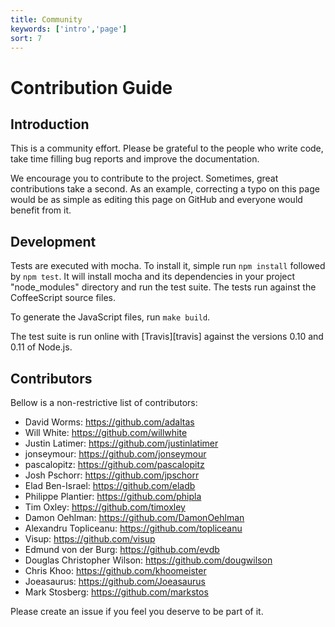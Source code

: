 ```yaml
---
title: Community
keywords: ['intro','page']
sort: 7
---
```


# Contribution Guide

## Introduction

This is a community effort. Please be grateful to the people who write code, take time filling bug reports and improve the documentation.

We encourage you to contribute to the project. Sometimes, great contributions take a second. As an example, correcting a typo on this page would be as simple as editing this page on GitHub and everyone would benefit from it.

## Development

Tests are executed with mocha. To install it, simple run `npm install` followed by `npm test`. It will install mocha and its dependencies in your project "node_modules" directory and run the test suite. The tests run against the CoffeeScript source files.

To generate the JavaScript files, run `make build`.

The test suite is run online with [Travis][travis] against the versions 0.10 and 0.11 of Node.js.

## Contributors

Bellow is a non-restrictive list of contributors:

*   David Worms: <https://github.com/adaltas>
*   Will White: <https://github.com/willwhite>
*   Justin Latimer: <https://github.com/justinlatimer>
*   jonseymour: <https://github.com/jonseymour>
*   pascalopitz: <https://github.com/pascalopitz>
*   Josh Pschorr: <https://github.com/jpschorr>
*   Elad Ben-Israel: <https://github.com/eladb>
*   Philippe Plantier: <https://github.com/phipla>
*   Tim Oxley: <https://github.com/timoxley>
*   Damon Oehlman: <https://github.com/DamonOehlman>
*   Alexandru Topliceanu: <https://github.com/topliceanu>
*   Visup: <https://github.com/visup>
*   Edmund von der Burg: <https://github.com/evdb>
*   Douglas Christopher Wilson: <https://github.com/dougwilson>
*   Chris Khoo: <https://github.com/khoomeister>
*   Joeasaurus: <https://github.com/Joeasaurus>
*   Mark Stosberg: <https://github.com/markstos>

Please create an issue if you feel you deserve to be part of it.
